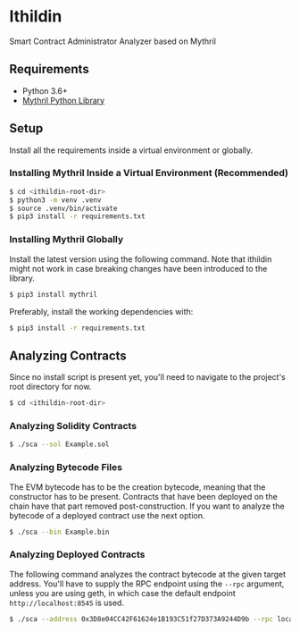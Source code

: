 # Ithildin

Smart Contract Administrator Analyzer based on Mythril

## Requirements

- Python 3.6+
- [Mythril Python Library](https://github.com/ConsenSys/mythril)

## Setup

Install all the requirements inside a virtual environment or globally.

### Installing Mythril Inside a Virtual Environment (Recommended)

```bash
$ cd <ithildin-root-dir>
$ python3 -m venv .venv
$ source .venv/bin/activate
$ pip3 install -r requirements.txt
```

### Installing Mythril Globally

Install the latest version using the following command.
Note that ithildin might not work in case breaking changes have been introduced to the library.

```bash
$ pip3 install mythril
```

Preferably, install the working dependencies with:

```bash
$ pip3 install -r requirements.txt
```

## Analyzing Contracts

Since no install script is present yet, you'll need to navigate to the project's root directory for now.

```bash
$ cd <ithildin-root-dir>
```

### Analyzing Solidity Contracts

```bash
$ ./sca --sol Example.sol
```

### Analyzing Bytecode Files

The EVM bytecode has to be the creation bytecode, meaning that the constructor has to be present.
Contracts that have been deployed on the chain have that part removed post-construction.
If you want to analyze the bytecode of a deployed contract use the next option.

```bash
$ ./sca --bin Example.bin
```

### Analyzing Deployed Contracts

The following command analyzes the contract bytecode at the given target address.
You'll have to supply the RPC endpoint using the `--rpc` argument, unless you are using geth, in which case the default endpoint `http://localhost:8545` is used.

```bash
$ ./sca --address 0x3D8e04CC42F61624e1B193C51f27D373A9244D9b --rpc localhost:7545
```
